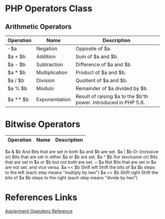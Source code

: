 # PHP Operators Class


## Arithmetic Operators
|Operation|Name|Description|
|---|---|---|
|-$a	|Negation	|Opposite of $a.|
| $a + $b	|Addition	|Sum of $a and $b.|
|$a - $b	|Subtraction	|Difference of $a and $b|
|$a * $b|	Multiplication	|Product of $a and $b.|
|$a / $b	|Division	|Quotient of $a and $b.|
|$a % $b	|Modulo |	Remainder of $a divided by $b.|
|$a ** $b	|Exponentiation	|Result of raising $a to the $b'th power. Introduced in PHP 5.6.|


# Bitwise Operators

|Operation|Name|Description|
|---|---|---|
$a & $b	And	Bits that are set in both $a and $b are set.
$a | $b	Or (inclusive or)	Bits that are set in either $a or $b are set.
$a ^ $b	Xor (exclusive or)	Bits that are set in $a or $b but not both are set.
~ $a	Not	Bits that are set in $a are not set, and vice versa.
$a << $b	Shift left	Shift the bits of $a $b steps to the left (each step means "multiply by two")
$a >> $b	Shift right	Shift the bits of $a $b steps to the right (each step means "divide by two")





# References Links
[Assignment Operators Reference](http://php.net/manual/en/language.operators.assignment.php)
